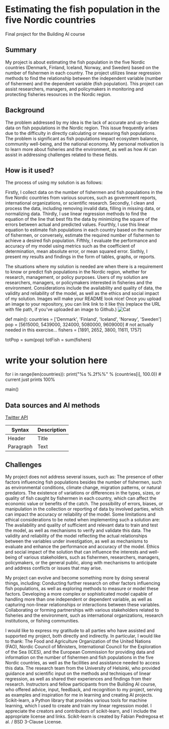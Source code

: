 # Estimating the fish population in the five Nordic countries

Final project for the Building AI course

## Summary

My project is about estimating the fish population in the five Nordic countries (Denmark, Finland, Iceland, Norway, and Sweden) based on the number of fishermen in each country. The project utilizes linear regression methods to find the relationship between the independent variable (number of fishermen) and the dependent variable (fish population). This project can assist researchers, managers, and policymakers in monitoring and protecting fisheries resources in the Nordic region. 


## Background
The problem addressed by my idea is the lack of accurate and up-to-date data on fish populations in the Nordic region. This issue frequently arises due to the difficulty in directly calculating or measuring fish populations. The problem is significant as fish populations impact ecosystem balance, community well-being, and the national economy. My personal motivation is to learn more about fisheries and the environment, as well as how AI can assist in addressing challenges related to these fields.

## How is it used?
The process of using my solution is as follows:

Firstly, I collect data on the number of fishermen and fish populations in the five Nordic countries from various sources, such as government reports, international organizations, or scientific research.
Secondly, I clean and process the data, including removing invalid data, filling in missing data, or normalizing data.
Thirdly, I use linear regression methods to find the equation of the line that best fits the data by minimizing the square of the errors between actual and predicted values.
Fourthly, I use this linear equation to estimate fish populations in each country based on the number of fishermen, or conversely, estimate the required number of fishermen to achieve a desired fish population.
Fifthly, I evaluate the performance and accuracy of my model using metrics such as the coefficient of determination, mean absolute error, or mean squared error.
Sixthly, I present my results and findings in the form of tables, graphs, or reports.

The situations where my solution is needed are when there is a requirement to know or predict fish populations in the Nordic region, whether for research, management, or policy purposes. Users of my solution are researchers, managers, or policymakers interested in fisheries and the environment. Considerations include the availability and quality of data, the validity and reliability of the model, as well as the ethics and social impact of my solution.
Images will make your README look nice!
Once you upload an image to your repository, you can link link to it like this (replace the URL with file path, if you've uploaded an image to Github.)
![Cat](https://upload.wikimedia.org/wikipedia/commons/5/5e/Sleeping_cat_on_her_back.jpg)

def main():
   countries = ['Denmark', 'Finland', 'Iceland', 'Norway', 'Sweden']
   pop = [5615000, 5439000, 324000, 5080000, 9609000]   # not actually needed in this exercise...
   fishers = [1891, 2652, 3800, 11611, 1757]

   totPop = sum(pop)
   totFish = sum(fishers)

   # write your solution here

   for i in range(len(countries)):
      print("%s %.2f%%" % (countries[i], 100.0))    # current just prints 100%

main()

## Data sources and AI methods
[Twitter API](https://developer.twitter.com/en/docs)

| Syntax      | Description |
| ----------- | ----------- |
| Header      | Title       |
| Paragraph   | Text        |

## Challenges

My project does not address several issues, such as:
The presence of other factors influencing fish populations besides the number of fishermen, such as environmental conditions, climate change, migration patterns, or natural predators.
The existence of variations or differences in the types, sizes, or quality of fish caught by fishermen in each country, which can affect the economic value or benefits of the catch.
The possibility of errors, biases, or manipulation in the collection or reporting of data by involved parties, which can impact the accuracy or reliability of the model.
Some limitations and ethical considerations to be noted when implementing such a solution are:
The availability and quality of sufficient and relevant data to train and test the model, as well as mechanisms to verify and validate this data.
The validity and reliability of the model reflecting the actual relationships between the variables under investigation, as well as mechanisms to evaluate and enhance the performance and accuracy of the model.
Ethics and social impact of the solution that can influence the interests and well-being of various stakeholders, such as fishermen, researchers, managers, policymakers, or the general public, along with mechanisms to anticipate and address conflicts or issues that may arise.


My project can evolve and become something more by doing several things, including:
Conducting further research on other factors influencing fish populations, as well as exploring methods to measure or model these factors.
Developing a more complex or sophisticated model capable of handling more than one independent or dependent variable, as well as capturing non-linear relationships or interactions between these variables.
Collaborating or forming partnerships with various stakeholders related to fisheries and the environment, such as international organizations, research institutions, or fishing communities.


I would like to express my gratitude to all parties who have assisted and supported my project, both directly and indirectly. In particular, I would like to thank:
The Food and Agriculture Organization of the United Nations (FAO), Nordic Council of Ministers, International Council for the Exploration of the Sea (ICES), and the European Commission for providing data and information on the number of fishermen and fish populations in the five Nordic countries, as well as the facilities and assistance needed to access this data.
The research team from the University of Helsinki, who provided guidance and scientific input on the methods and techniques of linear regression, as well as shared their experiences and findings from their research.
Instructors and fellow participants from the Building AI course, who offered advice, input, feedback, and recognition to my project, serving as examples and inspiration for me in learning and creating AI projects.
Scikit-learn, a Python library that provides various tools for machine learning, which I used to create and train my linear regression model. I appreciate the creators and contributors of scikit-learn, and I include the appropriate license and links. Scikit-learn is created by Fabian Pedregosa et al. / BSD 3-Clause License.
